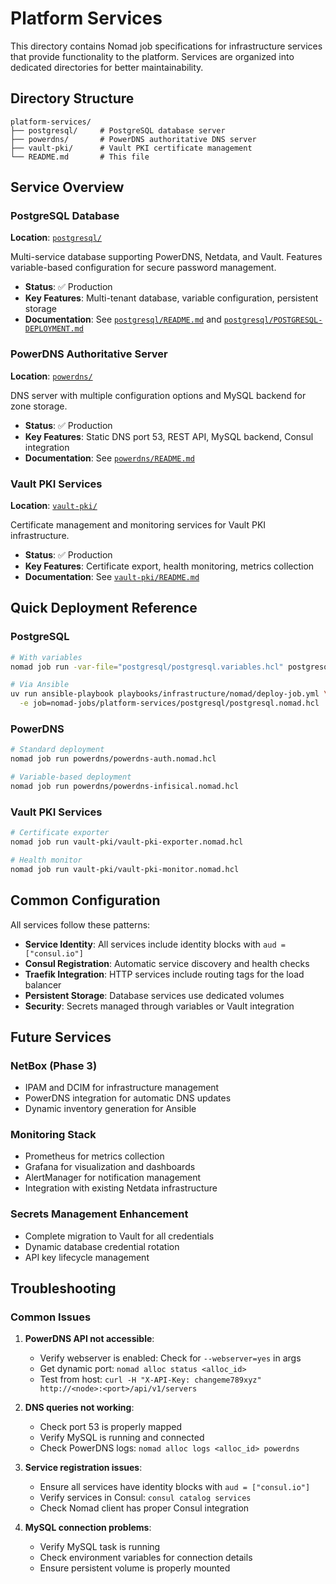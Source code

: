 # Platform Services

This directory contains Nomad job specifications for infrastructure services that provide functionality to the platform. Services are organized into dedicated directories for better maintainability.

## Directory Structure

```
platform-services/
├── postgresql/     # PostgreSQL database server
├── powerdns/       # PowerDNS authoritative DNS server
├── vault-pki/      # Vault PKI certificate management
└── README.md       # This file
```

## Service Overview

### PostgreSQL Database

**Location**: [`postgresql/`](postgresql/)

Multi-service database supporting PowerDNS, Netdata, and Vault. Features variable-based configuration for secure password management.

- **Status**: ✅ Production
- **Key Features**: Multi-tenant database, variable configuration, persistent storage
- **Documentation**: See [`postgresql/README.md`](postgresql/) and [`postgresql/POSTGRESQL-DEPLOYMENT.md`](postgresql/POSTGRESQL-DEPLOYMENT.md)

### PowerDNS Authoritative Server

**Location**: [`powerdns/`](powerdns/)

DNS server with multiple configuration options and MySQL backend for zone storage.

- **Status**: ✅ Production
- **Key Features**: Static DNS port 53, REST API, MySQL backend, Consul integration
- **Documentation**: See [`powerdns/README.md`](powerdns/)

### Vault PKI Services

**Location**: [`vault-pki/`](vault-pki/)

Certificate management and monitoring services for Vault PKI infrastructure.

- **Status**: ✅ Production
- **Key Features**: Certificate export, health monitoring, metrics collection
- **Documentation**: See [`vault-pki/README.md`](vault-pki/)

## Quick Deployment Reference

### PostgreSQL

```bash
# With variables
nomad job run -var-file="postgresql/postgresql.variables.hcl" postgresql/postgresql.nomad.hcl

# Via Ansible
uv run ansible-playbook playbooks/infrastructure/nomad/deploy-job.yml \
  -e job=nomad-jobs/platform-services/postgresql/postgresql.nomad.hcl
```

### PowerDNS

```bash
# Standard deployment
nomad job run powerdns/powerdns-auth.nomad.hcl

# Variable-based deployment
nomad job run powerdns/powerdns-infisical.nomad.hcl
```

### Vault PKI Services

```bash
# Certificate exporter
nomad job run vault-pki/vault-pki-exporter.nomad.hcl

# Health monitor
nomad job run vault-pki/vault-pki-monitor.nomad.hcl
```

## Common Configuration

All services follow these patterns:

- **Service Identity**: All services include identity blocks with `aud = ["consul.io"]`
- **Consul Registration**: Automatic service discovery and health checks
- **Traefik Integration**: HTTP services include routing tags for the load balancer
- **Persistent Storage**: Database services use dedicated volumes
- **Security**: Secrets managed through variables or Vault integration

## Future Services

### NetBox (Phase 3)

- IPAM and DCIM for infrastructure management
- PowerDNS integration for automatic DNS updates
- Dynamic inventory generation for Ansible

### Monitoring Stack

- Prometheus for metrics collection
- Grafana for visualization and dashboards
- AlertManager for notification management
- Integration with existing Netdata infrastructure

### Secrets Management Enhancement

- Complete migration to Vault for all credentials
- Dynamic database credential rotation
- API key lifecycle management

## Troubleshooting

### Common Issues

1. **PowerDNS API not accessible**:

   - Verify webserver is enabled: Check for `--webserver=yes` in args
   - Get dynamic port: `nomad alloc status <alloc_id>`
   - Test from host: `curl -H "X-API-Key: changeme789xyz" http://<node>:<port>/api/v1/servers`

2. **DNS queries not working**:

   - Check port 53 is properly mapped
   - Verify MySQL is running and connected
   - Check PowerDNS logs: `nomad alloc logs <alloc_id> powerdns`

3. **Service registration issues**:

   - Ensure all services have identity blocks with `aud = ["consul.io"]`
   - Verify services in Consul: `consul catalog services`
   - Check Nomad client has proper Consul integration

4. **MySQL connection problems**:
   - Verify MySQL task is running
   - Check environment variables for connection details
   - Ensure persistent volume is properly mounted
